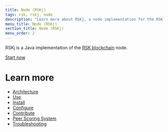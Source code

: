 ```yaml
---
title: Node (RSKj)
tags: rsk, rskj, node
description: "Learn more about RSKj, a node implementation for the RSK blockchain"
menu_title: Node (RSKj)
section_title: Node (RSKj)
menu_order: 2
---
```


RSKj is a Java implementation of the [RSK blockchain](/rsk) node.

<a href="/quick-start/" class="green-button">Start now</a>

# Learn more

- [Architecture](/rsk/node/architecture/)
- [Use](/rsk/public-nodes)
- [Install](/rsk/node/install)
- [Configure](/rsk/node/configure)
- [Contribute](/rsk/node/contribute)
- [Peer Scoring System](/rsk/node/peer-scoring-system/)
- [Troubleshooting](/rsk/node/troubleshooting)

